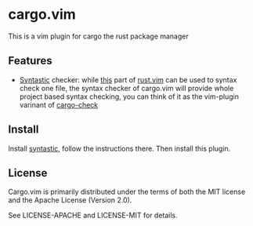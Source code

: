 # cargo.vim
This is a vim plugin for cargo the rust package manager

## Features
* [Syntastic](https://github.com/scrooloose/syntastic) checker: while [this](https://github.com/rust-lang/rust.vim/blob/master/syntax_checkers/rust/rustc.vim) part of [rust.vim](https://github.com/rust-lang/rust.vim) can be used to syntax check one file, the syntax checker of cargo.vim will provide whole project based syntax checking, you can think of it as the vim-plugin varinant of [cargo-check](https://github.com/rsolomo/cargo-check)

## Install
Install [syntastic](https://github.com/scrooloose/syntastic), follow the instructions there. Then install this plugin.

## License

Cargo.vim is primarily distributed under the terms of both the MIT license
and the Apache License (Version 2.0).

See LICENSE-APACHE and LICENSE-MIT for details.
